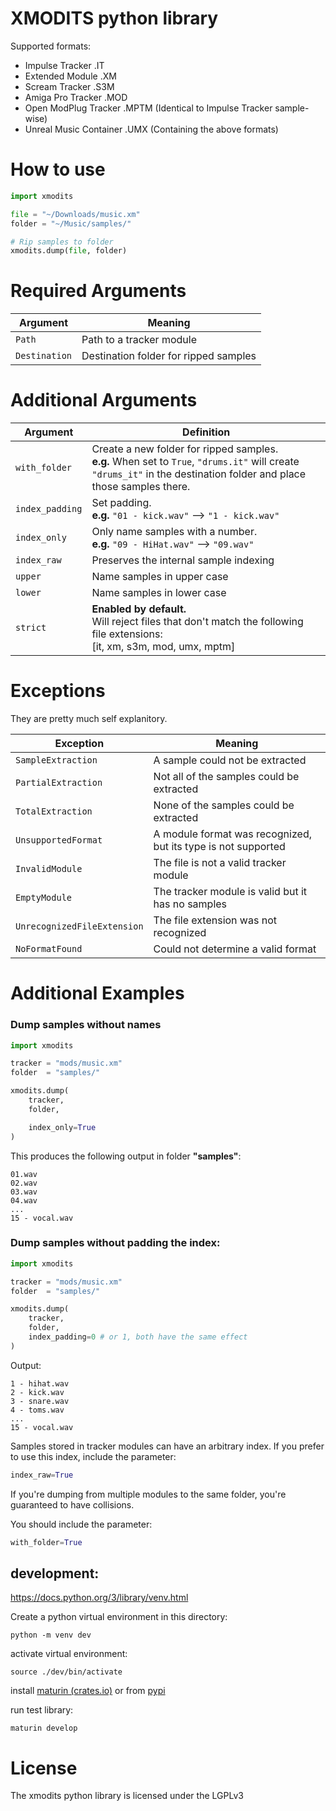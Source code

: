 # XMODITS python library

Supported formats:
* Impulse Tracker .IT
* Extended Module .XM
* Scream Tracker .S3M
* Amiga Pro Tracker .MOD
* Open ModPlug Tracker .MPTM (Identical to Impulse Tracker sample-wise)
* Unreal Music Container .UMX (Containing the above formats)
# How to use
```python
import xmodits

file = "~/Downloads/music.xm"
folder = "~/Music/samples/"

# Rip samples to folder
xmodits.dump(file, folder)

```
# Required Arguments
|Argument| Meaning|
| --- | --- |
| ```Path``` | Path to a tracker module |
| ```Destination``` | Destination folder for ripped samples |


# Additional Arguments

|Argument| Definition|
| --- | --- |
| ```with_folder``` | Create a new folder for ripped samples.<br> **e.g.** When set to ```True```, ```"drums.it"``` will create ```"drums_it"``` in the destination folder and place those samples there. |
| ```index_padding``` | Set padding.<br > **e.g.** ```"01 - kick.wav"``` --> ```"1 - kick.wav"``` |
| ```index_only``` | Only name samples with a number.<br> **e.g.** ```"09 - HiHat.wav"``` --> ```"09.wav"``` |
| ```index_raw``` | Preserves the internal sample indexing  |
| ```upper``` | Name samples in upper case |
| ```lower``` | Name samples in lower case |
| ```strict``` | **Enabled by default.** <br>Will reject files that don't match the following file extensions:<br>[it, xm, s3m, mod, umx, mptm]|


# Exceptions
They are pretty much self explanitory.

|Exception| Meaning|
| --- | --- |
|```SampleExtraction```| A sample could not be extracted |
|```PartialExtraction```| Not all of the samples could be extracted |
|```TotalExtraction```| None of the samples could be extracted |
| ```UnsupportedFormat```  | A module format was recognized, but its type is not supported |
| ```InvalidModule``` | The file is not a valid tracker module |
| ```EmptyModule``` | The tracker module is valid but it has no samples |
| ```UnrecognizedFileExtension``` | The file extension was not recognized |
| ```NoFormatFound``` | Could not determine a valid format |

# Additional Examples

### Dump samples without names

```python
import xmodits

tracker = "mods/music.xm"
folder  = "samples/"

xmodits.dump(
    tracker,
    folder,

    index_only=True 
)
```
This produces the following output in folder **"samples"**:

```
01.wav
02.wav
03.wav
04.wav
...
15 - vocal.wav
```
### Dump samples without padding the index:

```python
import xmodits

tracker = "mods/music.xm"
folder  = "samples/"

xmodits.dump(
    tracker,
    folder,
    index_padding=0 # or 1, both have the same effect
)
```

Output:
```
1 - hihat.wav
2 - kick.wav
3 - snare.wav
4 - toms.wav
...
15 - vocal.wav
```

Samples stored in tracker modules can have an arbitrary index. If you prefer to use this index, include the parameter:

```python
index_raw=True
```

If you're dumping from multiple modules to the same folder, you're guaranteed to have collisions. 

You should include the parameter:

```Python
with_folder=True
```

## development:
https://docs.python.org/3/library/venv.html

Create a python virtual environment in this directory:

```python -m venv dev```

activate virtual environment:

```source ./dev/bin/activate```

install [maturin (crates.io)](https://crates.io/crates/maturin) or from [pypi](https://pypi.org/project/maturin/)

run test library:

```maturin develop```

# License
The xmodits python library is licensed under the LGPLv3
